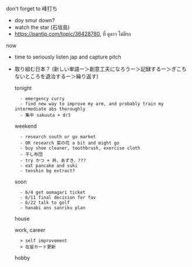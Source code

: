 don't forget to 峰打ち
- doy smur down?
- watch the star (石垣島)
- https://pantip.com/topic/36428780, ที่ ดูดาว ไม่มีรถ

now
- time to seriously listen jap and capture pitch 
- 取り組む日本？ (新しい単語ー＞創意工夫になろうー＞記録するー＞ぎこちないところを退治するー＞繰り返す)

	tonight
	
		- emergency curry
		- find new way to improve my arm, and probably train my intermediate abs thoroughly
		- 集中 sakuuta + dr3
	weekend
		
		- research south or go market
		- OR research 菜の花 a bit and might go
		- buy shoe cleaner, toothbrush, exercise cloth
		- 干し布団
		- try かつ + 丼、あずき、???
		- eat pancake and suki
		- tenshin bg extract?
	soon
	
		- 6/4 get oomagari ticket
		- 6/11 final decision for fav
		- 6/22 talk to golf
		- hanabi ans sanriku plan
	house
	
	work, career
	
		> self improvement
		> 在留カード更新
	hobby
			

			
		
